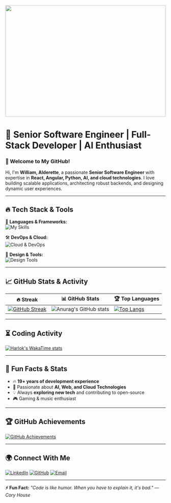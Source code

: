 <div align="center">
  <img src="https://media.giphy.com/media/qgQUggAC3Pfv687qPC/giphy.gif" width="100%" height="350px">
</div>


# 🚀 Senior Software Engineer | Full-Stack Developer | AI Enthusiast


### 🌟 Welcome to My GitHub!  
Hi, I'm **William, Alderette**, a passionate **Senior Software Engineer** with expertise in **React, Angular, Python, AI, and cloud technologies**. I love building scalable applications, architecting robust backends, and designing dynamic user experiences.

---

## 🔥 **Tech Stack & Tools**  
🚀 **Languages & Frameworks:**  
![My Skills](https://skillicons.dev/icons?i=c,cs,cpp,go,py,dart,html,css,js,jquery,react,redux,nextjs,nestjs,nuxtjs,angular,vue,svelte,tailwind,bootstrap,materialui,sass,vite,babel,flask,django,dotnet,spring,nodejs,php,laravel,mysql,mongodb,firebase,postgres,java,kotlin&theme=light)

🛠️ **DevOps & Cloud:**  
![Cloud & DevOps](https://skillicons.dev/icons?i=git,github,gitlab,docker,kubernetes,azure,aws,gcp,heroku,terraform&theme=light)

🎨 **Design & Tools:**  
![Design Tools](https://skillicons.dev/icons?i=figma,wordpress,vscode,sublime,selenium,gmail&theme=light)

---

## 📈 **GitHub Stats & Activity**
| 🔥 Streak | 📊 GitHub Stats | 🏆 Top Languages |
|---|---|---|
| [![GitHub Streak](https://streak-stats.demolab.com/?user=minion-star&theme=tokyonight&hide_border=true)](https://git.io/streak-stats) | ![Anurag's GitHub stats](https://github-readme-stats.vercel.app/api?username=minion-star&show_icons=true&theme=radical&count_private=true) | [![Top Langs](https://github-readme-stats.vercel.app/api/top-langs/?username=minion-star&layout=compact&theme=tokyonight&hide=html,css)](https://github.com/anuraghazra/github-readme-stats) |


---

## ⏳ **Coding Activity**
[![Harlok's WakaTime stats](https://github-readme-stats.vercel.app/api/wakatime?username=minionstar&theme=dark&layout=compact)](https://github.com/anuraghazra/github-readme-stats)

---

## 🎯 **Fun Facts & Stats**
- 🔥 **19+ years of development experience**  
- 🚀 Passionate about **AI, Web, and Cloud Technologies**  
- 💡 Always **exploring new tech** and contributing to open-source  
- 🎮 Gaming & music enthusiast  

---

## 🏆 **GitHub Achievements**
[![GitHub Achievements](https://github-profile-trophy.vercel.app/?username=minion-star&theme=matrix&margin-w=15&no-bg=true&no-frame=true)](https://github.com/ryo-ma/github-profile-trophy)

---

## 🌍 **Connect With Me**
[![LinkedIn](https://img.shields.io/badge/LinkedIn-blue?style=for-the-badge&logo=linkedin)](https://www.linkedin.com/in/minion-star)
[![GitHub](https://img.shields.io/badge/GitHub-black?style=for-the-badge&logo=github)](https://github.com/minion-star)
[![Email](https://img.shields.io/badge/Email-D14836?style=for-the-badge&logo=gmail&logoColor=white)](mailto:fgk13790@gmail.com)

---

**⚡ Fun Fact:** _"Code is like humor. When you have to explain it, it's bad." — Cory House_  


